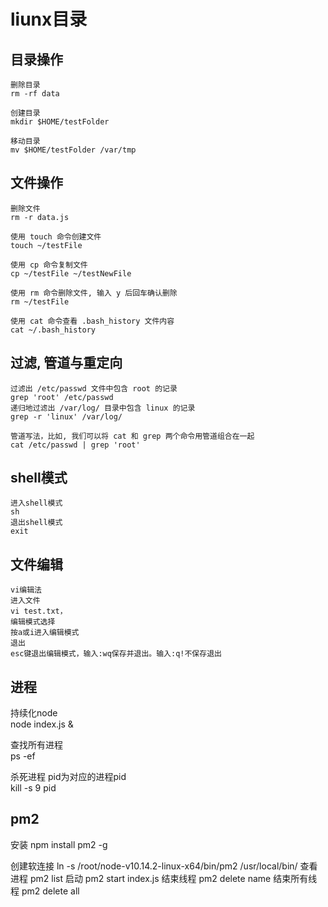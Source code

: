 # liunx目录

## 目录操作
```
删除目录
rm -rf data 

创建目录
mkdir $HOME/testFolder

移动目录
mv $HOME/testFolder /var/tmp
```
## 文件操作
```
删除文件
rm -r data.js 

使用 touch 命令创建文件
touch ~/testFile

使用 cp 命令复制文件
cp ~/testFile ~/testNewFile

使用 rm 命令删除文件, 输入 y 后回车确认删除
rm ~/testFile

使用 cat 命令查看 .bash_history 文件内容
cat ~/.bash_history
```
## 过滤, 管道与重定向
```
过滤出 /etc/passwd 文件中包含 root 的记录
grep 'root' /etc/passwd
递归地过滤出 /var/log/ 目录中包含 linux 的记录
grep -r 'linux' /var/log/

管道写法，比如, 我们可以将 cat 和 grep 两个命令用管道组合在一起
cat /etc/passwd | grep 'root'
```
## shell模式
```
进入shell模式
sh
退出shell模式
exit
```
## 文件编辑
```
vi编辑法
进入文件
vi test.txt，
编辑模式选择
按a或i进入编辑模式
退出
esc键退出编辑模式，输入:wq保存并退出。输入:q!不保存退出
```

## 进程
持续化node</br>
node index.js &

查找所有进程</br>
ps -ef

杀死进程 pid为对应的进程pid</br>
kill -s 9 pid

## pm2
安装
npm install pm2 -g

创建软连接
ln -s /root/node-v10.14.2-linux-x64/bin/pm2 /usr/local/bin/
查看进程
pm2 list
启动
pm2 start index.js
结束线程
pm2 delete name
结束所有线程
pm2 delete all
